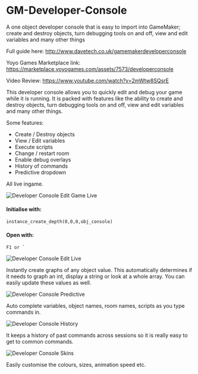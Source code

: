 # GM-Developer-Console
A one object developer console that is easy to import into GameMaker; create and destroy objects, turn debugging tools on and off, view and edit variables and many other things

Full guide here: http://www.davetech.co.uk/gamemakerdeveloperconsole

Yoyo Games Marketplace link: https://marketplace.yoyogames.com/assets/7573/developerconsole

Video Review: https://www.youtube.com/watch?v=2mWtw8SQsrE

This developer console allows you to quickly edit and debug your game while it is running. It is packed with features like the ability to create and destroy objects, turn debugging tools on and off, view and edit variables and many other things.

Some features: 
* Create / Destroy objects
* View / Edit variables
* Execute scripts 
* Change / restart room 
* Enable debug overlays 
* History of commands 
* Predictive dropdown

All live ingame. 

![Developer Console Edit Game Live](http://www.davetech.co.uk/i/github_images/developer_console_edit_game_live.gif)

#### Initialise with:

    instance_create_depth(0,0,0,obj_console) 
    
#### Open with:

    F1 or ` 

![Developer Console Edit Live](http://www.davetech.co.uk/i/github_images/developer_console_edit_live.gif)

Instantly create graphs of any object value. This automatically determines if it needs to graph an int, display a string or look at a whole array. You can easily update these values as well. 

![Developer Console Predictive](http://www.davetech.co.uk/i/github_images/developer_console_predictive.gif)

Auto complete variables, object names, room names, scripts as you type commands in. 

![Developer Console History](http://www.davetech.co.uk/i/github_images/developer_console_history.gif)

It keeps a history of past commands across sessions so it is really easy to get to common commands. 

![Developer Console Skins](http://www.davetech.co.uk/i/github_images/developer_console_skins.gif)

Easily customise the colours, sizes, animation speed etc. 
